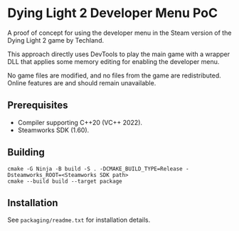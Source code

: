 # Dying Light 2 Developer Menu PoC

A proof of concept for using the developer menu in the Steam version of the Dying Light 2 game by Techland.

This approach directly uses DevTools to play the main game with a wrapper DLL that applies some memory editing for enabling the developer menu.

No game files are modified, and no files from the game are redistributed. Online features are and should remain unavailable.

## Prerequisites

* Compiler supporting C++20 (VC++ 2022).
* Steamworks SDK (1.60).

## Building

```
cmake -G Ninja -B build -S . -DCMAKE_BUILD_TYPE=Release -Dsteamworks_ROOT=<Steamworks SDK path>
cmake --build build --target package
```

## Installation

See `packaging/readme.txt` for installation details.
